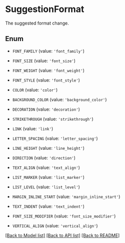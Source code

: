 # SuggestionFormat

The suggested format change.

## Enum

* `FONT_FAMILY` (value: `'font_family'`)

* `FONT_SIZE` (value: `'font_size'`)

* `FONT_WEIGHT` (value: `'font_weight'`)

* `FONT_STYLE` (value: `'font_style'`)

* `COLOR` (value: `'color'`)

* `BACKGROUND_COLOR` (value: `'background_color'`)

* `DECORATION` (value: `'decoration'`)

* `STRIKETHROUGH` (value: `'strikethrough'`)

* `LINK` (value: `'link'`)

* `LETTER_SPACING` (value: `'letter_spacing'`)

* `LINE_HEIGHT` (value: `'line_height'`)

* `DIRECTION` (value: `'direction'`)

* `TEXT_ALIGN` (value: `'text_align'`)

* `LIST_MARKER` (value: `'list_marker'`)

* `LIST_LEVEL` (value: `'list_level'`)

* `MARGIN_INLINE_START` (value: `'margin_inline_start'`)

* `TEXT_INDENT` (value: `'text_indent'`)

* `FONT_SIZE_MODIFIER` (value: `'font_size_modifier'`)

* `VERTICAL_ALIGN` (value: `'vertical_align'`)

[[Back to Model list]](../README.md#documentation-for-models) [[Back to API list]](../README.md#documentation-for-api-endpoints) [[Back to README]](../README.md)



